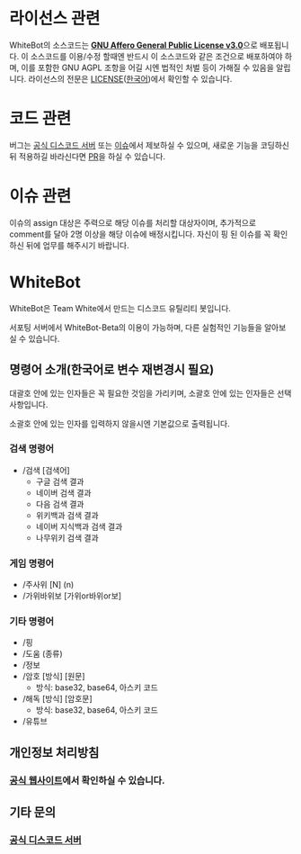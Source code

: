 # 라이선스 관련
WhiteBot의 소스코드는 [**GNU Affero General Public License v3.0**](https://www.olis.or.kr/license/Detailselect.do?lId=1069)으로 배포됩니다. 이 소스코드를 이용/수정 할때엔 반드시 이 소스코드와 같은 조건으로 배포하여야 하며, 이를 포함한 GNU AGPL 조항을 어길 시엔 법적인 처벌 등이 가해질 수 있음을 알립니다. 라이선스의 전문은 [LICENSE](https://github.com/dev-White-team/WhiteBot/blob/main/LICENSE)([한국어](https://github.com/dev-White-team/WhiteBot/blob/main/LICENSE%20(ko)))에서 확인할 수 있습니다.

# 코드 관련
버그는 [공식 디스코드 서버](https://github.com/dev-White-team/WhiteBot#%EA%B3%B5%EC%8B%9D-%EB%94%94%EC%8A%A4%EC%BD%94%EB%93%9C-%EC%84%9C%EB%B2%84) 또는 [이슈](https://github.com/dev-White-team/WhiteBot/issues)에서 제보하실 수 있으며, 새로운 기능을 코딩하신 뒤 적용하길 바라신다면 [PR](https://github.com/dev-White-team/WhiteBot/pulls)을 하실 수 있습니다.

# 이슈 관련
이슈의 assign 대상은 주력으로 해당 이슈를 처리할 대상자이며, 추가적으로 comment를 달아 2명 이상을 해당 이슈에 배정시킵니다. 자신이 핑 된 이슈를 꼭 확인하신 뒤에 업무를 해주시기 바랍니다.

# WhiteBot
WhiteBot은 Team White에서 만드는 디스코드 유틸리티 봇입니다.

서포팅 서버에서 WhiteBot-Beta의 이용이 가능하며, 다른 실험적인 기능들을 알아보실 수 있습니다.

## 명령어 소개(한국어로 변수 재변경시 필요)

대괄호 안에 있는 인자들은 꼭 필요한 것임을 가리키며, 소괄호 안에 있는 인자들은 선택사항입니다.

소괄호 안에 있는 인자를 입력하지 않을시엔 기본값으로 출력됩니다.

### 검색 명령어
- /검색 [검색어]
    - 구글 검색 결과
    - 네이버 검색 결과
    - 다음 검색 결과
    - 위키백과 검색 결과
    - 네이버 지식백과 검색 결과
    - 나무위키 검색 결과

### 게임 명령어
- /주사위 \[N] (n)
- /가위바위보 [가위or바위or보]

### 기타 명령어
- /핑
- /도움 (종류)
- /정보
- /암호 [방식] \[원문]
    - 방식: base32, base64, 아스키 코드
- /해독 [방식] \[암호문]
    - 방식: base32, base64, 아스키 코드
- /유튜브

## 개인정보 처리방침
### [공식 웹사이트](http://team-white.kro.kr/privacy)에서 확인하실 수 있습니다.

## 기타 문의
### [공식 디스코드 서버](https://discord.gg/aebSVBgzuG)
